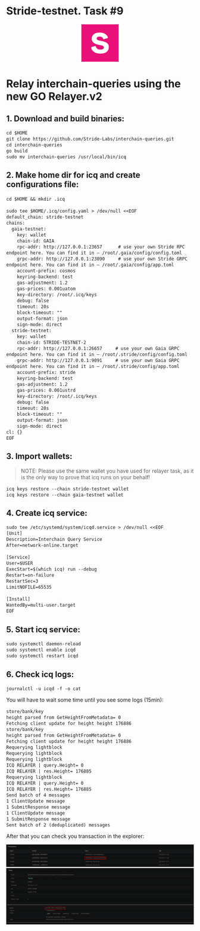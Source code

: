 # Stride-testnet. Task #9

<p align="center">
  <img height="100" height="auto" src="https://github.com/Bouclier86/stride/blob/756bea73a43b44bf170482a7bdca5aad0cc6d561/images/stride_logo.png">
</p>

# Relay interchain-queries using the new GO Relayer.v2

## 1. Download and build binaries:
```
cd $HOME
git clone https://github.com/Stride-Labs/interchain-queries.git
cd interchain-queries
go build
sudo mv interchain-queries /usr/local/bin/icq
```

## 2. Make home dir for icq and create configurations file:
```
cd $HOME && mkdir .icq

sudo tee $HOME/.icq/config.yaml > /dev/null <<EOF
default_chain: stride-testnet
chains:
  gaia-testnet:
    key: wallet
    chain-id: GAIA
    rpc-addr: http://127.0.0.1:23657      # use your own Stride RPC endpoint here. You can find it in — /root/.gaia/config/config.toml
    grpc-addr: http://127.0.0.1:23090     # use your own Stride GRPC endpoint here. You can find it in — /root/.gaia/config/app.toml
    account-prefix: cosmos
    keyring-backend: test
    gas-adjustment: 1.2
    gas-prices: 0.001uatom
    key-directory: /root/.icq/keys
    debug: false
    timeout: 20s
    block-timeout: ""
    output-format: json
    sign-mode: direct
  stride-testnet:
    key: wallet
    chain-id: STRIDE-TESTNET-2
    rpc-addr: http://127.0.0.1:26657     # use your own Gaia GRPC endpoint here. You can find it in — /root/.stride/config/config.toml
    grpc-addr: http://127.0.0.1:9091     # use your own Gaia GRPC endpoint here. You can find it in — /root/.stride/config/app.toml
    account-prefix: stride
    keyring-backend: test
    gas-adjustment: 1.2
    gas-prices: 0.001ustrd
    key-directory: /root/.icq/keys
    debug: false
    timeout: 20s
    block-timeout: ""
    output-format: json
    sign-mode: direct
cl: {}
EOF
```

## 3. Import wallets:
> NOTE: Please use the same wallet you have used for relayer task, as it is the only way to prove that icq runs on your behalf!
```
icq keys restore --chain stride-testnet wallet
icq keys restore --chain gaia-testnet wallet
```

## 4. Create icq service:
```
sudo tee /etc/systemd/system/icqd.service > /dev/null <<EOF
[Unit]
Description=Interchain Query Service
After=network-online.target

[Service]
User=$USER
ExecStart=$(which icq) run --debug
Restart=on-failure
RestartSec=3
LimitNOFILE=65535

[Install]
WantedBy=multi-user.target
EOF
```

## 5. Start icq service:
```
sudo systemctl daemon-reload
sudo systemctl enable icqd
sudo systemctl restart icqd
```

## 6. Check icq logs:
```
journalctl -u icqd -f -o cat
```

You will have to wait some time until you see some logs (15min):
```
store/bank/key
height parsed from GetHeightFromMetadata= 0
Fetching client update for height height 176886
store/bank/key
height parsed from GetHeightFromMetadata= 0
Fetching client update for height height 176886
Requerying lightblock
Requerying lightblock
Requerying lightblock
ICQ RELAYER | query.Height= 0
ICQ RELAYER | res.Height= 176885
Requerying lightblock
ICQ RELAYER | query.Height= 0
ICQ RELAYER | res.Height= 176885
Send batch of 4 messages
1 ClientUpdate message
1 SubmitResponse message
1 ClientUpdate message
1 SubmitResponse message
Sent batch of 2 (deduplicated) messages
```

After that you can check you transaction in the explorer:

![image](https://github.com/Bouclier86/stride/blob/da07691d49efc49da170fb4c3ab860af22ef4698/images/icq-1.png)
![image](https://github.com/Bouclier86/stride/blob/da07691d49efc49da170fb4c3ab860af22ef4698/images/icq-2.png)
